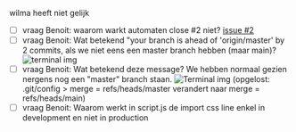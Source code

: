 wilma heeft niet gelijk
- [ ] vraag Benoit: waarom warkt automaten close #2 niet? [issue #2](https://github.com/devinekask/plan-it-vandemaele-vanbever/issues/2)
- [ ] vraag Benoit: Wat betekend "your branch is ahead of 'origin/master' by  2 commits, als we niet eens een master branch hebben (maar main)? ![terminal img](https://i.gyazo.com/39237d57d0caa11cdf26ad22a9167897.png)
- [ ] vraag Benoit: Wat betekend deze message? We hebben normaal gezien nergens nog een "master" branch staan. ![Terminal img](https://i.gyazo.com/ac99a60c718402df9ceb279e89d9ff34.png) (opgelost: .git/config > merge = refs/heads/master verandert naar merge = refs/heads/main)
- [ ] vraag Benoit: Waarom werkt in script.js de import css line enkel in development en niet in production
